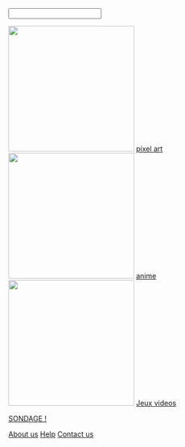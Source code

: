 <html lang="fr">
    <head>
        <meta charset="utf-8">
        <title>GifMignon</title>
    </head>

  <body>
    <form>
   <input type="search" onsearch="RedirectionJavascript()">
		</form>

<p></p>
<img class="project-pic" src="https://img.cloudygif.com/full/f254e23e6c781897.gif" style="width: 250px;" />
<a href="https://maevebestdev.github.io/PixelArt/">pixel art</a>

<img class="project-pic" src="https://media.tenor.com/images/4fd49de4149a6d348e04f2465a3970af/tenor.gif" style="width: 250px;" />
<a href="https://maevebestdev.github.io/Anime/">anime</a>

<img class="project-pic" src="https://m.gifmania.be/Gif-Animes-Jeux-Video/Animations-Jeux-Video-Arcade-Classiques/Images-Gif-Jeux-Video-Classiques/Jeux-Video-Classiques-67074.gif" style="width: 250px;" />
<a href="https://maevebestdev.github.io/Jeux_Videos/">Jeux videos</a>
<p></p>
    <a href="https://maevebestdev.github.io/Sondage/">SONDAGE !</a>
    <p></p>
    <a href="https://maevebestdev.github.io/About_Us/">About us</a>
    <a href="https://maevebestdev.github.io/Help/">Help</a>
    <a href="https://maevebestdev.github.io/Contact_Us/">Contact us</a>
    </body>
      <script src="script.js"></script>
</html>
<p></p>
